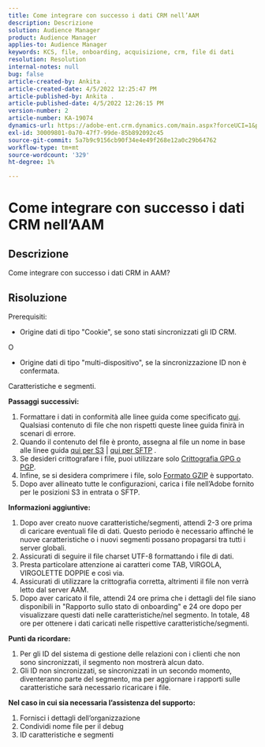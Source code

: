 ```yaml
---
title: Come integrare con successo i dati CRM nell’AAM
description: Descrizione
solution: Audience Manager
product: Audience Manager
applies-to: Audience Manager
keywords: KCS, file, onboarding, acquisizione, crm, file di dati
resolution: Resolution
internal-notes: null
bug: false
article-created-by: Ankita .
article-created-date: 4/5/2022 12:25:47 PM
article-published-by: Ankita .
article-published-date: 4/5/2022 12:26:15 PM
version-number: 2
article-number: KA-19074
dynamics-url: https://adobe-ent.crm.dynamics.com/main.aspx?forceUCI=1&pagetype=entityrecord&etn=knowledgearticle&id=3464e380-dbb4-ec11-983f-000d3a5d0e57
exl-id: 30009801-0a70-47f7-99de-85b892092c45
source-git-commit: 5a7b9c9156cb90f34e4e49f268e12a0c29b64762
workflow-type: tm+mt
source-wordcount: '329'
ht-degree: 1%

---
```


# Come integrare con successo i dati CRM nell’AAM

## Descrizione

Come integrare con successo i dati CRM in AAM?

## Risoluzione


Prerequisiti:

- Origine dati di tipo &quot;Cookie&quot;, se sono stati sincronizzati gli ID CRM.

O

- Origine dati di tipo &quot;multi-dispositivo&quot;, se la sincronizzazione ID non è confermata.



Caratteristiche e segmenti.


<b>Passaggi successivi:</b>

1. Formattare i dati in conformità alle linee guida come specificato [qui](https://experienceleague.adobe.com/docs/audience-manager/user-guide/implementation-integration-guides/sending-audience-data/batch-data-transfer-process/inbound-file-contents.html?lang=en). Qualsiasi contenuto di file che non rispetti queste linee guida finirà in scenari di errore.
2. Quando il contenuto del file è pronto, assegna al file un nome in base alle linee guida [qui per S3](https://experienceleague.adobe.com/docs/audience-manager/user-guide/implementation-integration-guides/sending-audience-data/batch-data-transfer-process/inbound-s3-filenames.html?lang=en) | [qui per SFTP](https://experienceleague.adobe.com/docs/audience-manager/user-guide/implementation-integration-guides/sending-audience-data/batch-data-transfer-process/inbound-ftp-filenames.html?lang=en) .
3. Se desideri crittografare i file, puoi utilizzare solo [Crittografia GPG o PGP](https://experienceleague.adobe.com/docs/audience-manager/user-guide/implementation-integration-guides/sending-audience-data/batch-data-transfer-process/inbound-file-encryption.html?lang=en).
4. Infine, se si desidera comprimere i file, solo [Formato GZIP](https://experienceleague.adobe.com/docs/audience-manager/user-guide/implementation-integration-guides/sending-audience-data/batch-data-transfer-process/inbound-file-compression.html?lang=en) è supportato.
5. Dopo aver allineato tutte le configurazioni, carica i file nell’Adobe fornito per le posizioni S3 in entrata o SFTP.


<b>Informazioni aggiuntive:</b>

1. Dopo aver creato nuove caratteristiche/segmenti, attendi 2-3 ore prima di caricare eventuali file di dati. Questo periodo è necessario affinché le nuove caratteristiche o i nuovi segmenti possano propagarsi tra tutti i server globali.
2. Assicurati di seguire il file charset UTF-8 formattando i file di dati.
3. Presta particolare attenzione ai caratteri come TAB, VIRGOLA, VIRGOLETTE DOPPIE e così via.
4. Assicurati di utilizzare la crittografia corretta, altrimenti il file non verrà letto dal server AAM.
5. Dopo aver caricato il file, attendi 24 ore prima che i dettagli del file siano disponibili in &quot;Rapporto sullo stato di onboarding&quot; e 24 ore dopo per visualizzare questi dati nelle caratteristiche/nel segmento. In totale, 48 ore per ottenere i dati caricati nelle rispettive caratteristiche/segmenti.


<b>Punti da ricordare:</b>

1. Per gli ID del sistema di gestione delle relazioni con i clienti che non sono sincronizzati, il segmento non mostrerà alcun dato.
2. Gli ID non sincronizzati, se sincronizzati in un secondo momento, diventeranno parte del segmento, ma per aggiornare i rapporti sulle caratteristiche sarà necessario ricaricare i file.


<b>Nel caso in cui sia necessaria l’assistenza del supporto:</b>

1. Fornisci i dettagli dell’organizzazione
2. Condividi nome file per il debug
3. ID caratteristiche e segmenti
